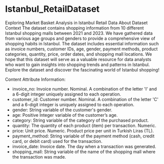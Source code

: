# Istanbul_RetailDataset

Exploring Market Basket Analysis in Istanbul Retail Data
About Dataset
Context
The dataset contains shopping information from 10 different Istanbul shopping malls between 2021 and 2023. 
We have gathered data from various age groups and genders to provide a comprehensive view of shopping habits in Istanbul. 
The dataset includes essential information such as invoice numbers, customer IDs, age, gender, payment methods, product categories, quantity,
price, order dates, and shopping mall locations. We hope that this dataset will serve as a valuable resource
for data analysts who want to gain insights into shopping trends and patterns in Istanbul. Explore the
dataset and discover the fascinating world of Istanbul shopping!

Content
Attribute Information:
- invoice_no: Invoice number. Nominal. A combination of the letter 'I' and a 6-digit integer uniquely
assigned to each operation.
- customer_id: Customer number. Nominal. A combination of the letter 'C' and a 6-digit integer is
uniquely assigned to each operation.
- gender: String variable of the customer's gender.
- age: Positive Integer variable of the customer’s age.
- category: String variable of the category of the purchased product.
- quantity: The quantity of each product (item) per transaction. Numeric.
- price: Unit price. Numeric. Product price per unit in Turkish Liras (TL).
- payment_method: String variable of the payment method (cash, credit card, or debit card) used
for the transaction.
- invoice_date: Invoice date. The day when a transaction was generated.
- shopping_mall: String variable of the name of the shopping mall where the transaction was made.
